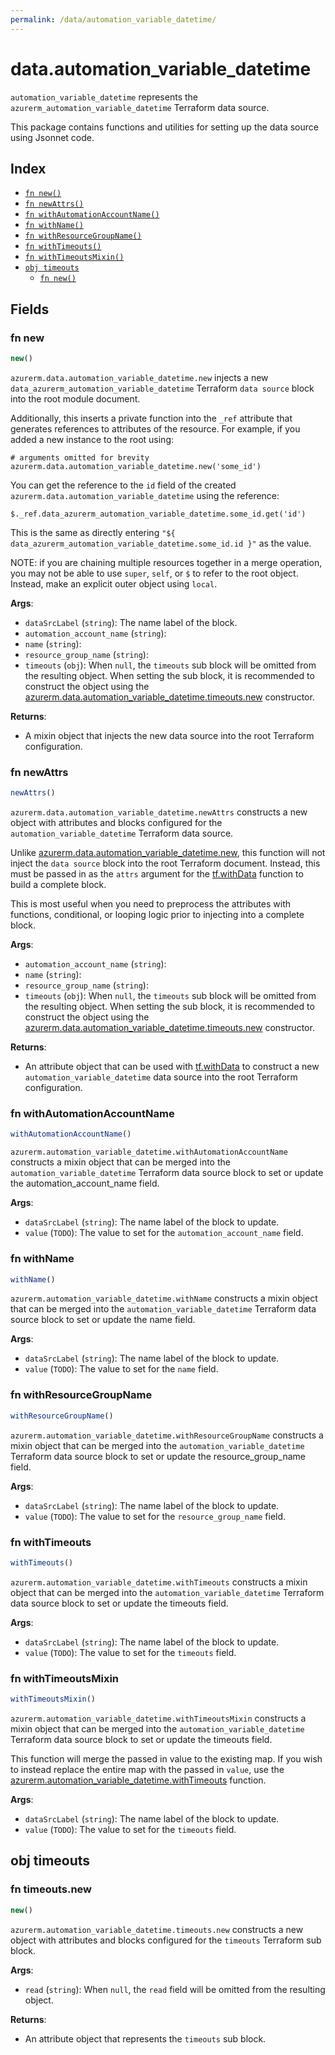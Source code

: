 ```yaml
---
permalink: /data/automation_variable_datetime/
---
```


# data.automation_variable_datetime

`automation_variable_datetime` represents the `azurerm_automation_variable_datetime` Terraform data source.



This package contains functions and utilities for setting up the data source using Jsonnet code.


## Index

* [`fn new()`](#fn-new)
* [`fn newAttrs()`](#fn-newattrs)
* [`fn withAutomationAccountName()`](#fn-withautomationaccountname)
* [`fn withName()`](#fn-withname)
* [`fn withResourceGroupName()`](#fn-withresourcegroupname)
* [`fn withTimeouts()`](#fn-withtimeouts)
* [`fn withTimeoutsMixin()`](#fn-withtimeoutsmixin)
* [`obj timeouts`](#obj-timeouts)
  * [`fn new()`](#fn-timeoutsnew)

## Fields

### fn new

```ts
new()
```


`azurerm.data.automation_variable_datetime.new` injects a new `data_azurerm_automation_variable_datetime` Terraform `data source`
block into the root module document.

Additionally, this inserts a private function into the `_ref` attribute that generates references to attributes of the
resource. For example, if you added a new instance to the root using:

    # arguments omitted for brevity
    azurerm.data.automation_variable_datetime.new('some_id')

You can get the reference to the `id` field of the created `azurerm.data.automation_variable_datetime` using the reference:

    $._ref.data_azurerm_automation_variable_datetime.some_id.get('id')

This is the same as directly entering `"${ data_azurerm_automation_variable_datetime.some_id.id }"` as the value.

NOTE: if you are chaining multiple resources together in a merge operation, you may not be able to use `super`, `self`,
or `$` to refer to the root object. Instead, make an explicit outer object using `local`.

**Args**:
  - `dataSrcLabel` (`string`): The name label of the block.
  - `automation_account_name` (`string`): 
  - `name` (`string`): 
  - `resource_group_name` (`string`): 
  - `timeouts` (`obj`):  When `null`, the `timeouts` sub block will be omitted from the resulting object. When setting the sub block, it is recommended to construct the object using the [azurerm.data.automation_variable_datetime.timeouts.new](#fn-automationvariabledatetimetimeoutsnew) constructor.

**Returns**:
- A mixin object that injects the new data source into the root Terraform configuration.


### fn newAttrs

```ts
newAttrs()
```


`azurerm.data.automation_variable_datetime.newAttrs` constructs a new object with attributes and blocks configured for the `automation_variable_datetime`
Terraform data source.

Unlike [azurerm.data.automation_variable_datetime.new](#fn-automationvariabledatetimenew), this function will not inject the `data source`
block into the root Terraform document. Instead, this must be passed in as the `attrs` argument for the
[tf.withData](https://github.com/tf-libsonnet/core/tree/main/docs#fn-withdata) function to build a complete block.

This is most useful when you need to preprocess the attributes with functions, conditional, or looping logic prior to
injecting into a complete block.

**Args**:
  - `automation_account_name` (`string`): 
  - `name` (`string`): 
  - `resource_group_name` (`string`): 
  - `timeouts` (`obj`):  When `null`, the `timeouts` sub block will be omitted from the resulting object. When setting the sub block, it is recommended to construct the object using the [azurerm.data.automation_variable_datetime.timeouts.new](#fn-automationvariabledatetimetimeoutsnew) constructor.

**Returns**:
  - An attribute object that can be used with [tf.withData](https://github.com/tf-libsonnet/core/tree/main/docs#fn-withdata) to construct a new `automation_variable_datetime` data source into the root Terraform configuration.


### fn withAutomationAccountName

```ts
withAutomationAccountName()
```

`azurerm.automation_variable_datetime.withAutomationAccountName` constructs a mixin object that can be merged into the `automation_variable_datetime`
Terraform data source block to set or update the automation_account_name field.



**Args**:
  - `dataSrcLabel` (`string`): The name label of the block to update.
  - `value` (`TODO`): The value to set for the `automation_account_name` field.


### fn withName

```ts
withName()
```

`azurerm.automation_variable_datetime.withName` constructs a mixin object that can be merged into the `automation_variable_datetime`
Terraform data source block to set or update the name field.



**Args**:
  - `dataSrcLabel` (`string`): The name label of the block to update.
  - `value` (`TODO`): The value to set for the `name` field.


### fn withResourceGroupName

```ts
withResourceGroupName()
```

`azurerm.automation_variable_datetime.withResourceGroupName` constructs a mixin object that can be merged into the `automation_variable_datetime`
Terraform data source block to set or update the resource_group_name field.



**Args**:
  - `dataSrcLabel` (`string`): The name label of the block to update.
  - `value` (`TODO`): The value to set for the `resource_group_name` field.


### fn withTimeouts

```ts
withTimeouts()
```

`azurerm.automation_variable_datetime.withTimeouts` constructs a mixin object that can be merged into the `automation_variable_datetime`
Terraform data source block to set or update the timeouts field.



**Args**:
  - `dataSrcLabel` (`string`): The name label of the block to update.
  - `value` (`TODO`): The value to set for the `timeouts` field.


### fn withTimeoutsMixin

```ts
withTimeoutsMixin()
```

`azurerm.automation_variable_datetime.withTimeoutsMixin` constructs a mixin object that can be merged into the `automation_variable_datetime`
Terraform data source block to set or update the timeouts field.

This function will merge the passed in value to the existing map. If you wish
to instead replace the entire map with the passed in `value`, use the [azurerm.automation_variable_datetime.withTimeouts](TODO)
function.


**Args**:
  - `dataSrcLabel` (`string`): The name label of the block to update.
  - `value` (`TODO`): The value to set for the `timeouts` field.


## obj timeouts



### fn timeouts.new

```ts
new()
```


`azurerm.automation_variable_datetime.timeouts.new` constructs a new object with attributes and blocks configured for the `timeouts`
Terraform sub block.



**Args**:
  - `read` (`string`):  When `null`, the `read` field will be omitted from the resulting object.

**Returns**:
  - An attribute object that represents the `timeouts` sub block.
